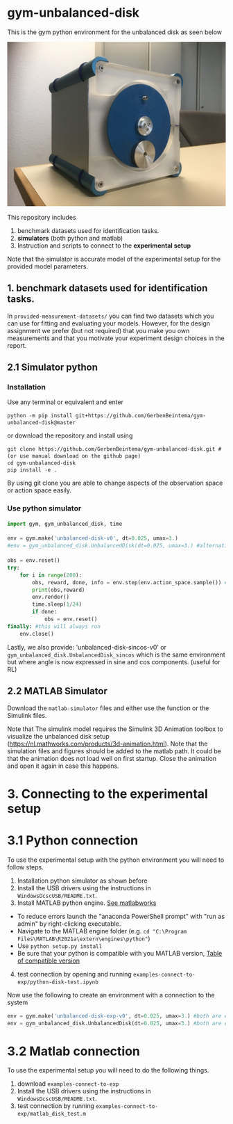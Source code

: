# gym-unbalanced-disk

This is the gym python environment for the unbalanced disk as seen below

![Setup](UnbalancedDisc1.jpg)

This repository includes 
1. benchmark datasets used for identification tasks.
2. **simulators** (both python and matlab)
3. Instruction and scripts to connect to the **experimental setup**

Note that the simulator is accurate model of the experimental setup for the provided model parameters. 

## 1. benchmark datasets used for identification tasks.

In `provided-measurement-datasets/` you can find two datasets which you can use for fitting and evaluating your models. However, for the design assignment we prefer (but not required) that you make you own measurements and that you motivate your experiment design choices in the report. 

## 2.1 Simulator python

### Installation

Use any terminal or equivalent and enter

```
python -m pip install git+https://github.com/GerbenBeintema/gym-unbalanced-disk@master
```

or download the repository and install using

```
git clone https://github.com/GerbenBeintema/gym-unbalanced-disk.git #(or use manual download on the github page)
cd gym-unbalanced-disk
pip install -e .
```

By using git clone you are able to change aspects of the observation space or action space easily.

### Use python simulator

```python
import gym, gym_unbalanced_disk, time

env = gym.make('unbalanced-disk-v0', dt=0.025, umax=3.) 
#env = gym_unbalanced_disk.UnbalancedDisk(dt=0.025, umax=3.) #alternative

obs = env.reset()
try:
    for i in range(200):
        obs, reward, done, info = env.step(env.action_space.sample()) #random action
        print(obs,reward)
        env.render()
        time.sleep(1/24)
        if done:
            obs = env.reset()
finally: #this will always run
    env.close()
```

Lastly, we also provide: 'unbalanced-disk-sincos-v0' or `gym_unbalanced_disk.UnbalancedDisk_sincos` which is the same environment but where angle is now expressed in sine and cos components. (useful for RL)

## 2.2 MATLAB Simulator

Download the `matlab-simulator` files and either use the function or the Simulink files. 

Note that The simulink model requires the Simulink 3D Animation toolbox to visualize the unbalanced disk setup (https://nl.mathworks.com/products/3d-animation.html). Note that the simulation files and figures should be added to the matlab path. It could be that the animation does not load well on first startup. Close the animation and open it again in case this happens.

# 3. Connecting to the experimental setup

# 3.1 Python connection

To use the experimental setup with the python environment you will need to follow steps.

1. Installation python simulator as shown before
2. Install the USB drivers using the instructions in `WindowsDcscUSB/README.txt`. 
3. Install MATLAB python engine. [See matlabworks](https://nl.mathworks.com/help/matlab/matlab_external/install-the-matlab-engine-for-python.html)
  * To reduce errors launch the "anaconda PowerShell prompt" with "run as admin" by right-clicking executable. 
  * Navigate to the MATLAB engine folder (e.g. `cd "C:\Program Files\MATLAB\R2021a\extern\engines\python"`) 
  * Use `python setup.py install`
  * Be sure that your python is compatible with you MATLAB version, [Table of compatible version](https://www.mathworks.com/content/dam/mathworks/mathworks-dot-com/support/sysreq/files/python-compatibility.pdf)
4. test connection by opening and running `examples-connect-to-exp/python-disk-test.ipynb`

Now use the following to create an environment with a connection to the system

```python
env = gym.make('unbalanced-disk-exp-v0', dt=0.025, umax=3.) #both are equivilent
env = gym_unbalanced_disk.UnbalancedDisk(dt=0.025, umax=3.) #both are equivilent
```

# 3.2 Matlab connection

To use the experimental setup you will need to do the following things.

1. download `examples-connect-to-exp`
2. Install the USB drivers using the instructions in `WindowsDcscUSB/README.txt`. 
3. test connection by running `examples-connect-to-exp/matlab_disk_test.m`
